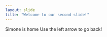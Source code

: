 ```yaml
---
layout: slide
title: "Welcome to our second slide!"
---
```

Simone is home
Use the left arrow to go back! 	

